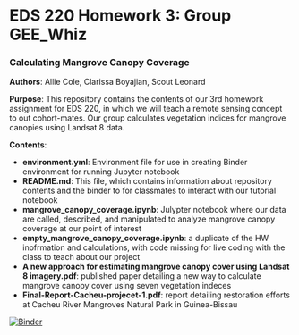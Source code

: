 # EDS 220 Homework 3: Group GEE_Whiz
### Calculating Mangrove Canopy Coverage

**Authors**: Allie Cole, Clarissa Boyajian, Scout Leonard

**Purpose**: This repository contains the contents of our 3rd homework assignment for EDS 220, in which we will teach a remote sensing concept to out cohort-mates. Our group calculates vegetation indices for mangrove canopies using Landsat 8 data.

**Contents**:
- **environment.yml**: Environment file for use in creating Binder environment for running Jupyter notebook
- **README.md**: This file, which contains information about repository contents and the binder to for classmates to interact with our tutorial notebook
- **mangrove_canopy_coverage.ipynb**: Julypter notebook where our data are called, described, and manipulated to analyze mangrove canopy coverage at our point of interest
- **empty_mangrove_canopy_coverage.ipynb**: a duplicate of the HW inofrmation and calculations, with code missing for live coding with the class to teach about our project 
- **A new approach for estimating mangrove canopy cover using Landsat 8 imagery.pdf**: published paper detailing a new way to calculate mangrove canopy cover using seven vegetation indeces
- **Final-Report-Cacheu-projecet-1.pdf**: report detailing restoration efforts at Cacheu River Mangroves Natural Park in Guinea-Bissau
 
[![Binder](https://mybinder.org/badge_logo.svg)](https://mybinder.org/v2/gh/mc-cover/Gee_Whiz_Final_Project/main)
